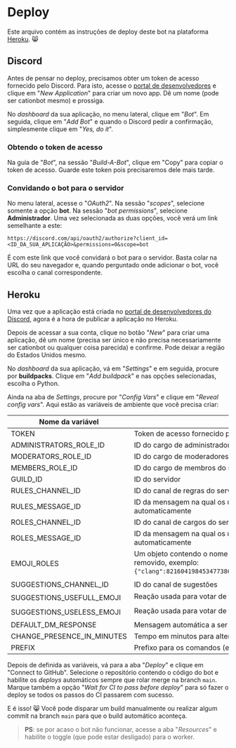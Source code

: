 # Deploy

Este arquivo contém as instruções de deploy deste bot na plataforma [Heroku][1]. 😸

## Discord

Antes de pensar no deploy, precisamos obter um token de acesso fornecido pelo Discord.
Para isto, acesse o [portal de desenvolvedores][2] e clique em "_New Application_" para criar um novo app. Dê um nome (pode ser cationbot mesmo) e prossiga.

No _dashboard_ da sua aplicação, no menu lateral, clique em "_Bot_". Em seguida, clique em "_Add Bot_" e quando o Discord pedir a confirmação, simplesmente
clique em "_Yes, do it_".

### Obtendo o token de acesso

Na guia de "_Bot_", na sessão "_Build-A-Bot_", clique em "Copy" para copiar o token de acesso.
Guarde este token pois precisaremos dele mais tarde.

### Convidando o bot para o servidor

No menu lateral, acesse o "_OAuth2_". Na sessão "_scopes_", selecione somente a opção **bot**.
Na sessão "_bot permissions_", selecione **Administrador**. Uma vez selecionada as duas opções, você verá um link semelhante a este:

```
https://discord.com/api/oauth2/authorize?client_id=<ID_DA_SUA_APLICAÇÃO>&permissions=0&scope=bot
```

É com este link que você convidará o bot para o servidor. Basta colar na URL do seu navegador e, 
quando perguntado onde adicionar o bot, você escolha o canal correspondente.


## Heroku

Uma vez que a aplicação está criada no [portal de desenvolvedores do Discord][2], agora é a hora de publicar a aplicação no Heroku.

Depois de acessar a sua conta, clique no botão "_New_" para criar uma aplicação, dê um nome
(precisa ser único e não precisa necessariamente ser cationbot ou qualquer coisa parecida) e confirme. Pode deixar a região do Estados Unidos mesmo.

No _dashboard_ da sua aplicação, vá em "_Settings_" e em seguida, procure por **buildpacks**.
Clique em "_Add buildpack_" e nas opções selecionadas, escolha o Python.

Ainda na aba de _Settings_, procure por "_Config Vars_" e clique em "_Reveal config vars_". Aqui estão as variáveis de ambiente que você precisa criar:

| Nome da variável | Descrição |
|--------------------|------------|
| TOKEN | Token de acesso fornecido pelo Discord |
| ADMINISTRATORS_ROLE_ID | ID do cargo de administrador do servidor |
| MODERATORS_ROLE_ID | ID do cargo de moderadores do servidor |
| MEMBERS_ROLE_ID | ID do cargo de membros do servidor |
| GUILD_ID | ID do servidor |
| RULES_CHANNEL_ID | ID do canal de regras do servidor |
| RULES_MESSAGE_ID | ID da mensagem na qual os usuários irão reagir com ✅ para ganhar o cargo de membro automaticamente |
| ROLES_CHANNEL_ID | ID do canal de cargos do servidor |
| ROLES_MESSAGE_ID | ID da mensagem na qual os usuários irão reagir para ganhar os cargos automaticamente |
| EMOJI_ROLES | Um objeto contendo o nome do emoji associado ao cargo que irá ser adicionado ou removido, exemplo: `{"clang":821604198453477386,"clojure":821606189778731019,"🎮":829101432330387498}`
| SUGGESTIONS_CHANNEL_ID | ID do canal de sugestões |
| SUGGESTIONS_USEFULL_EMOJI | Reação usada para votar de forma positiva, ex: 👍 |
| SUGGESTIONS_USELESS_EMOJI | Reação usada para votar de forma negativa, ex: 👎 |
| DEFAULT_DM_RESPONSE | Mensagem automática a ser retornada caso alguém envie uma DM para o bot |
| CHANGE_PRESENCE_IN_MINUTES | Tempo em minutos para alterar automaticamente o _presence_ do bot |
| PREFIX | Prefixo para os comandos (embora nenhum tenha sido implementado ainda), ex: `!` |

Depois de definida as variáveis, vá para a aba "_Deploy_" e clique em "Connect to GitHub".
Selecione o repositório contendo o código do bot e habilite os _deploys_ automáticos sempre que rolar merge na branch `main`.
Marque também a opção "_Wait for CI to pass before deploy_" para só fazer o deploy se todos os passos do CI passarem com sucesso.

E é isso! 😸 Você pode disparar um build manualmente ou realizar algum commit na branch `main` para que o build automático aconteça.

> **PS**: se por acaso o bot não funcionar, acesse a aba "_Resources_" e habilite o toggle (que pode estar desligado) para o worker.

[1]:https://www.heroku.com/ 
[2]:https://discord.com/developers/applications/

